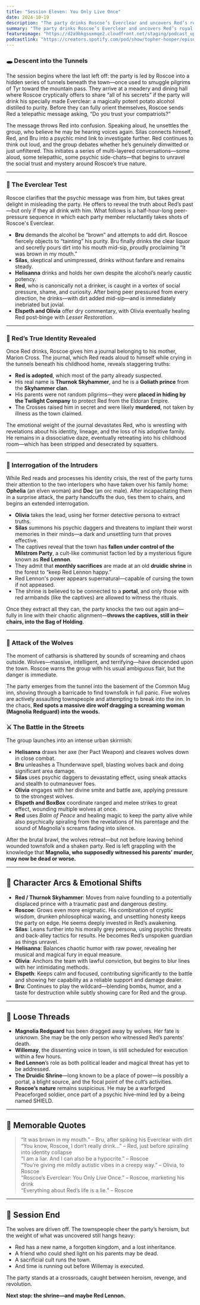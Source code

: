 ```yaml
---
title: "Session Eleven: You Only Live Once"
date: 2024-10-19
description: "The party drinks Roscoe’s Everclear and uncovers Red’s royal past while wolves descend on the town"
summary: "The party drinks Roscoe’s Everclear and uncovers Red’s royal past while wolves descend on the town"
featureimage: "https://d2a9bkgsuxmqe2.cloudfront.net/staging/podcast_uploaded_episode400/41448639/41448639-1729360815024-1c70054943e82.jpg"
podcastlink: "https://creators.spotify.com/pod/show/topher-hooper/episodes/C4-E11-You-Only-Live-Once-e2pspcd"
---
```


### 🕳️ Descent into the Tunnels

The session begins where the last left off: the party is led by Roscoe into a hidden series of tunnels beneath the town—once used to smuggle pilgrims of Tyr toward the mountain pass. They arrive at a meadery and dining hall where Roscoe cryptically offers to share “all of his secrets” if the party will drink his specially made Everclear: a magically potent potato alcohol distilled to purity. Before they can fully orient themselves, Roscoe sends Red a telepathic message asking, “Do you trust your compatriots?”

The message throws Red into confusion. Speaking aloud, he unsettles the group, who believe he may be hearing voices again. Silas connects himself, Red, and Bru into a psychic mind link to investigate further. Red continues to think out loud, and the group debates whether he’s genuinely dimwitted or just unfiltered. This initiates a series of multi-layered conversations—some aloud, some telepathic, some psychic side-chats—that begins to unravel the social trust and mystery around Roscoe’s true nature.

---

### 🧪 The Everclear Test

Roscoe clarifies that the psychic message was from him, but takes great delight in misleading the party. He offers to reveal the truth about Red’s past—but only if they all drink with him. What follows is a half-hour-long peer-pressure sequence in which each party member reluctantly takes shots of Roscoe's Everclear.

- **Bru** demands the alcohol be “brown” and attempts to add dirt. Roscoe fiercely objects to “tainting” his purity. Bru finally drinks the clear liquor and secretly pours dirt into his mouth mid-sip, proudly proclaiming “It was brown in my mouth.”
- **Silas**, skeptical and unimpressed, drinks without fanfare and remains steady.
- **Helisanna** drinks and holds her own despite the alcohol’s nearly caustic potency.
- **Red**, who is canonically not a drinker, is caught in a vortex of social pressure, shame, and curiosity. After being peer pressured from every direction, he drinks—with dirt added mid-sip—and is immediately inebriated but jovial.
- **Elspeth and Olivia** offer dry commentary, with Olivia eventually healing Red post-binge with *Lesser Restoration*.

---

### 📖 Red’s True Identity Revealed

Once Red drinks, Roscoe gives him a journal belonging to his mother, Marion Cross. The journal, which Red reads aloud to himself while crying in the tunnels beneath his childhood home, reveals staggering truths:

- **Red is adopted**, which most of the party already suspected.
- His real name is **Thurnok Skyhammer**, and he is a **Goliath prince** from the **Skyhammer clan**.
- His parents were not random pilgrims—they were **placed in hiding by the Twilight Company** to protect Red from the Eldoran Empire.
- The Crosses raised him in secret and were likely **murdered**, not taken by illness as the town claimed.

The emotional weight of the journal devastates Red, who is wrestling with revelations about his identity, lineage, and the loss of his adoptive family. He remains in a dissociative daze, eventually retreating into his childhood room—which has been stripped and desecrated by squatters.

---

### 👮 Interrogation of the Intruders

While Red reads and processes his identity crisis, the rest of the party turns their attention to the two interlopers who have taken over his family home: **Ophelia** (an elven woman) and **Doc** (an orc male). After incapacitating them in a surprise attack, the party handcuffs the duo, ties them to chairs, and begins an extended interrogation.

- **Olivia** takes the lead, using her former detective persona to extract truths.
- **Silas** summons his psychic daggers and threatens to implant their worst memories in their minds—a dark and unsettling turn that proves effective.
- The captives reveal that the town has **fallen under control of the Milstrom Party**, a cult-like communist faction led by a mysterious figure known as **Red Lennon**.
- They admit that **monthly sacrifices** are made at an old **druidic shrine** in the forest to “keep Red Lennon happy.”
- Red Lennon's power appears supernatural—capable of cursing the town if not appeased.
- The shrine is believed to be connected to a **portal**, and only those with red armbands (like the captives) are allowed to witness the rituals.

Once they extract all they can, the party knocks the two out again and—fully in line with their chaotic alignment—**throws the captives, still in their chairs, into the Bag of Holding**.

---

### 🐺 Attack of the Wolves

The moment of catharsis is shattered by sounds of screaming and chaos outside. Wolves—massive, intelligent, and terrifying—have descended upon the town. Roscoe warns the group with his usual ambiguous flair, but the danger is immediate.

The party emerges from the tunnel into the basement of the Common Mug inn, shoving through a barricade to find townsfolk in full panic. Five wolves are actively assaulting townspeople and attempting to break into the inn. In the chaos, **Red spots a massive dire wolf dragging a screaming woman (Magnolia Redguard) into the woods.**

### ⚔️ The Battle in the Streets

The group launches into an intense urban skirmish:
- **Helisanna** draws her axe (her Pact Weapon) and cleaves wolves down in close combat.
- **Bru** unleashes a Thunderwave spell, blasting wolves back and doing significant area damage.
- **Silas** uses psychic daggers to devastating effect, using sneak attacks and stealth to outmaneuver foes.
- **Olivia** engages with her divine smite and battle axe, applying pressure to the strongest wolves.
- **Elspeth and BoxBox** coordinate ranged and melee strikes to great effect, wounding multiple wolves at once.
- **Red** uses *Balm of Peace* and healing magic to keep the party alive while also psychically spiraling from the revelations of his parentage and the sound of Magnolia's screams fading into silence.

After the brutal brawl, the wolves retreat—but not before leaving behind wounded townsfolk and a shaken party. Red is left grappling with the knowledge that **Magnolia, who supposedly witnessed his parents’ murder, may now be dead or worse.**

---

## 🧠 Character Arcs & Emotional Shifts

- **Red / Thurnok Skyhammer**: Moves from naïve foundling to a potentially displaced prince with a traumatic past and dangerous destiny.
- **Roscoe**: Grows even more enigmatic. His combination of cryptic wisdom, drunken philosophical waxing, and unsettling honesty keeps the party on edge. He seems deeply invested in Red’s awakening.
- **Silas**: Leans further into his morally grey persona, using psychic threats and back-alley tactics for results. He becomes Red’s unspoken guardian as things unravel.
- **Helisanna**: Balances chaotic humor with raw power, revealing her musical and magical fury in equal measure.
- **Olivia**: Anchors the team with lawful conviction, but begins to blur lines with her intimidating methods.
- **Elspeth**: Keeps calm and focused, contributing significantly to the battle and showing her capability as a reliable support and damage dealer.
- **Bru**: Continues to play the wildcard—blending bombs, humor, and a taste for destruction while subtly showing care for Red and the group.

---

## 🧩 Loose Threads

- **Magnolia Redguard** has been dragged away by wolves. Her fate is unknown. She may be the only person who witnessed Red’s parents' death.
- **Willemay**, the dissenting voice in town, is still scheduled for execution within a few hours.
- **Red Lennon**’s role as both political leader and magical threat has yet to be addressed.
- **The Druidic Shrine**—long known to be a place of power—is possibly a portal, a blight source, and the focal point of the cult’s activities.
- **Roscoe’s nature** remains suspicious. He may be a warforged Peaceforged soldier, once part of a psychic hive-mind led by a being named SHIELD.

---

## 📜 Memorable Quotes
> “It was brown in my mouth.” – Bru, after spiking his Everclear with dirt  
> “You know, Roscoe, I don’t really drink…” – Red, just before spiraling into identity collapse  
> “I am a liar. And I can also be a hypocrite.” – Roscoe  
> “You’re giving me mildly autistic vibes in a creepy way.” – Olivia, to Roscoe  
> “Roscoe’s Everclear: You Only Live Once.” – Roscoe, marketing his drink  
> “Everything about Red’s life is a lie.” – Roscoe

---

## 🏁 Session End

The wolves are driven off. The townspeople cheer the party’s heroism, but the weight of what was uncovered still hangs heavy:

- Red has a new name, a forgotten kingdom, and a lost inheritance.
- A friend who could shed light on his parents may be dead.
- A sacrificial cult runs the town.
- And time is running out before Willemay is executed.

The party stands at a crossroads, caught between heroism, revenge, and revolution.

**Next stop: the shrine—and maybe Red Lennon.**